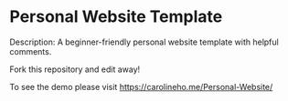 # Personal Website Template

Description: A beginner-friendly personal website template with helpful comments.

Fork this repository and edit away!

To see the demo please visit https://carolineho.me/Personal-Website/
